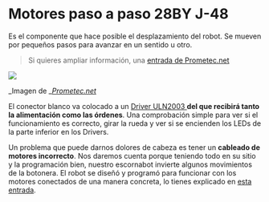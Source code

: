 # Motores paso a paso 28BY J-48

Es el componente que hace posible el desplazamiento del robot. Se mueven por pequeños pasos para avanzar en un sentido u otro.

> Si quieres ampliar información, una [entrada de Prometec.net](https://www.prometec.net/motores-paso-a-paso/)

![](https://www.prometec.net/wp-content/uploads/2015/06/450px-Stepper_motor-300x225.jpg)

_Imagen de _[_Prometec.net_](https://www.prometec.net/)

El conector blanco va colocado a un [Driver ULN2003 ](/chapter1/drivers-uln2003.md)**del que recibirá tanto la alimentación como las órdenes**. Una comprobación simple para ver si el funcionamiento es correcto, girar la rueda y ver si se encienden los LEDs de la parte inferior en los Drivers.

Un problema que puede darnos dolores de cabeza es tener un **cableado de motores incorrecto**. Nos daremos cuenta porque teniendo todo en su sitio y la programación bien, nuestro escornabot invierte algunos movimientos de la botonera. El robot se diseñó y programó para funcionar con los motores conectados de una manera concreta, lo tienes explicado en [esta entrada](https://pablorubma.cc/problemas-con-motores-mal-cableados/).










